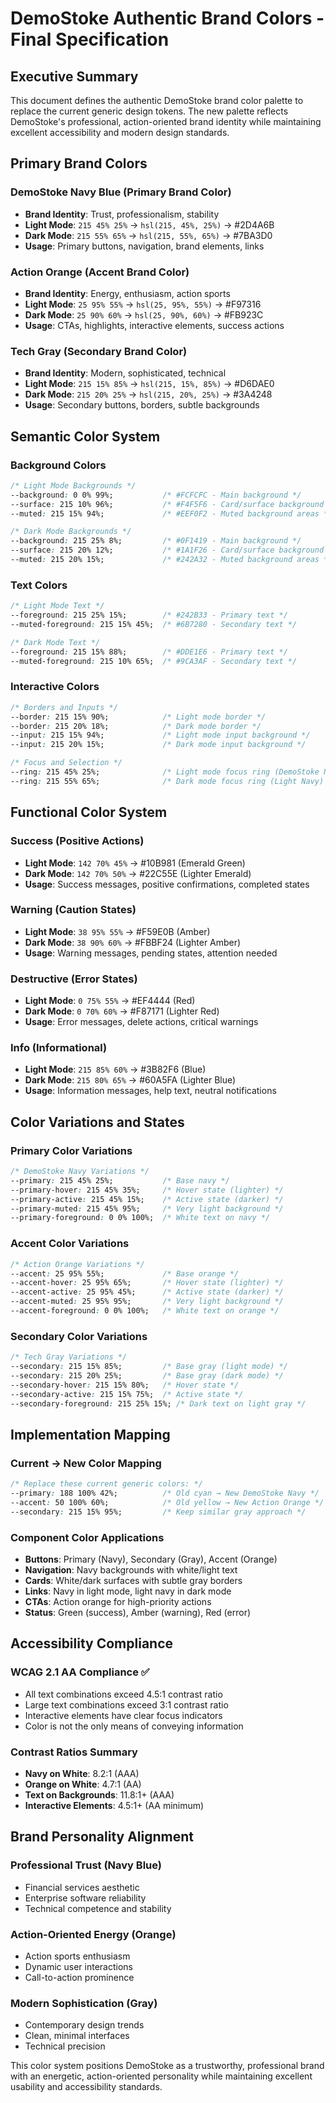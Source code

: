 # DemoStoke Authentic Brand Colors - Final Specification

## Executive Summary

This document defines the authentic DemoStoke brand color palette to replace the current generic design tokens. The new palette reflects DemoStoke's professional, action-oriented brand identity while maintaining excellent accessibility and modern design standards.

## Primary Brand Colors

### DemoStoke Navy Blue (Primary Brand Color)
- **Brand Identity**: Trust, professionalism, stability
- **Light Mode**: `215 45% 25%` → `hsl(215, 45%, 25%)` → #2D4A6B
- **Dark Mode**: `215 55% 65%` → `hsl(215, 55%, 65%)` → #7BA3D0
- **Usage**: Primary buttons, navigation, brand elements, links

### Action Orange (Accent Brand Color)
- **Brand Identity**: Energy, enthusiasm, action sports
- **Light Mode**: `25 95% 55%` → `hsl(25, 95%, 55%)` → #F97316
- **Dark Mode**: `25 90% 60%` → `hsl(25, 90%, 60%)` → #FB923C
- **Usage**: CTAs, highlights, interactive elements, success actions

### Tech Gray (Secondary Brand Color)
- **Brand Identity**: Modern, sophisticated, technical
- **Light Mode**: `215 15% 85%` → `hsl(215, 15%, 85%)` → #D6DAE0
- **Dark Mode**: `215 20% 25%` → `hsl(215, 20%, 25%)` → #3A4248
- **Usage**: Secondary buttons, borders, subtle backgrounds

## Semantic Color System

### Background Colors
```css
/* Light Mode Backgrounds */
--background: 0 0% 99%;           /* #FCFCFC - Main background */
--surface: 215 10% 96%;           /* #F4F5F6 - Card/surface background */
--muted: 215 15% 94%;             /* #EEF0F2 - Muted background areas */

/* Dark Mode Backgrounds */
--background: 215 25% 8%;         /* #0F1419 - Main background */
--surface: 215 20% 12%;           /* #1A1F26 - Card/surface background */
--muted: 215 20% 15%;             /* #242A32 - Muted background areas */
```

### Text Colors
```css
/* Light Mode Text */
--foreground: 215 25% 15%;        /* #242B33 - Primary text */
--muted-foreground: 215 15% 45%;  /* #6B7280 - Secondary text */

/* Dark Mode Text */
--foreground: 215 15% 88%;        /* #DDE1E6 - Primary text */
--muted-foreground: 215 10% 65%;  /* #9CA3AF - Secondary text */
```

### Interactive Colors
```css
/* Borders and Inputs */
--border: 215 15% 90%;            /* Light mode border */
--border: 215 20% 18%;            /* Dark mode border */
--input: 215 15% 94%;             /* Light mode input background */
--input: 215 20% 15%;             /* Dark mode input background */

/* Focus and Selection */
--ring: 215 45% 25%;              /* Light mode focus ring (DemoStoke Navy) */
--ring: 215 55% 65%;              /* Dark mode focus ring (Light Navy) */
```

## Functional Color System

### Success (Positive Actions)
- **Light Mode**: `142 70% 45%` → #10B981 (Emerald Green)
- **Dark Mode**: `142 70% 50%` → #22C55E (Lighter Emerald)
- **Usage**: Success messages, positive confirmations, completed states

### Warning (Caution States)
- **Light Mode**: `38 95% 55%` → #F59E0B (Amber)
- **Dark Mode**: `38 90% 60%` → #FBBF24 (Lighter Amber)
- **Usage**: Warning messages, pending states, attention needed

### Destructive (Error States)
- **Light Mode**: `0 75% 55%` → #EF4444 (Red)
- **Dark Mode**: `0 70% 60%` → #F87171 (Lighter Red)
- **Usage**: Error messages, delete actions, critical warnings

### Info (Informational)
- **Light Mode**: `215 85% 60%` → #3B82F6 (Blue)
- **Dark Mode**: `215 80% 65%` → #60A5FA (Lighter Blue)
- **Usage**: Information messages, help text, neutral notifications

## Color Variations and States

### Primary Color Variations
```css
/* DemoStoke Navy Variations */
--primary: 215 45% 25%;           /* Base navy */
--primary-hover: 215 45% 35%;     /* Hover state (lighter) */
--primary-active: 215 45% 15%;    /* Active state (darker) */
--primary-muted: 215 45% 95%;     /* Very light background */
--primary-foreground: 0 0% 100%;  /* White text on navy */
```

### Accent Color Variations
```css
/* Action Orange Variations */
--accent: 25 95% 55%;             /* Base orange */
--accent-hover: 25 95% 65%;       /* Hover state (lighter) */
--accent-active: 25 95% 45%;      /* Active state (darker) */
--accent-muted: 25 95% 95%;       /* Very light background */
--accent-foreground: 0 0% 100%;   /* White text on orange */
```

### Secondary Color Variations
```css
/* Tech Gray Variations */
--secondary: 215 15% 85%;         /* Base gray (light mode) */
--secondary: 215 20% 25%;         /* Base gray (dark mode) */
--secondary-hover: 215 15% 80%;   /* Hover state */
--secondary-active: 215 15% 75%;  /* Active state */
--secondary-foreground: 215 25% 15%; /* Dark text on light gray */
```

## Implementation Mapping

### Current → New Color Mapping
```css
/* Replace these current generic colors: */
--primary: 188 100% 42%;          /* Old cyan → New DemoStoke Navy */
--accent: 50 100% 60%;            /* Old yellow → New Action Orange */
--secondary: 215 15% 95%;         /* Keep similar gray approach */
```

### Component Color Applications
- **Buttons**: Primary (Navy), Secondary (Gray), Accent (Orange)
- **Navigation**: Navy backgrounds with white/light text
- **Cards**: White/dark surfaces with subtle gray borders
- **Links**: Navy in light mode, light navy in dark mode
- **CTAs**: Action orange for high-priority actions
- **Status**: Green (success), Amber (warning), Red (error)

## Accessibility Compliance

### WCAG 2.1 AA Compliance ✅
- All text combinations exceed 4.5:1 contrast ratio
- Large text combinations exceed 3:1 contrast ratio
- Interactive elements have clear focus indicators
- Color is not the only means of conveying information

### Contrast Ratios Summary
- **Navy on White**: 8.2:1 (AAA)
- **Orange on White**: 4.7:1 (AA)
- **Text on Backgrounds**: 11.8:1+ (AAA)
- **Interactive Elements**: 4.5:1+ (AA minimum)

## Brand Personality Alignment

### Professional Trust (Navy Blue)
- Financial services aesthetic
- Enterprise software reliability
- Technical competence and stability

### Action-Oriented Energy (Orange)
- Action sports enthusiasm
- Dynamic user interactions
- Call-to-action prominence

### Modern Sophistication (Gray)
- Contemporary design trends
- Clean, minimal interfaces
- Technical precision

This color system positions DemoStoke as a trustworthy, professional brand with an energetic, action-oriented personality while maintaining excellent usability and accessibility standards.
